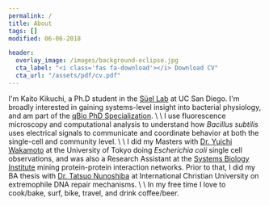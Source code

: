 ```yaml
---
permalink: /
title: About
tags: []
modified: 06-06-2018

header:
  overlay_image: /images/background-eclipse.jpg
  cta_label: "<i class='fas fa-download'></i> Download CV"
  cta_url: "/assets/pdf/cv.pdf"
---
```


I'm Kaito Kikuchi, a Ph.D student in the [Süel Lab](http://labs.biology.ucsd.edu/suel/) at UC San Diego. I'm broadly interested in gaining systems-level insight into bacterial physiology, and am part of the [qBio PhD Specialization](http://qbio.ucsd.edu/). 
\\
\\
I use fluorescence microscopy and computational analysis to understand how *Bacillus subtilis* uses electrical signals to communicate and coordinate behavior at both the single-cell and community level.
\\
\\
I did my Masters with [Dr. Yuichi Wakamoto](http://park.itc.u-tokyo.ac.jp/wakamoto-lab/index_e.html)  at the University of Tokyo doing *Escherichia coli* single cell observations, and was also a Research Assistant at the [Systems Biology Institute](http://sbi.jp/aboutSBI.htm) mining protein-protein interaction networks. Prior to that, I did my BA thesis with [Dr. Tatsuo Nunoshiba](https://researchers.icu.ac.jp/icuhp/KgApp?kyoinId=ymkmgiyeggy&Language=2) at International Christian University on extremophile DNA repair mechanisms.
\\
\\
In my free time I love to cook/bake, surf, bike, travel, and drink coffee/beer.
